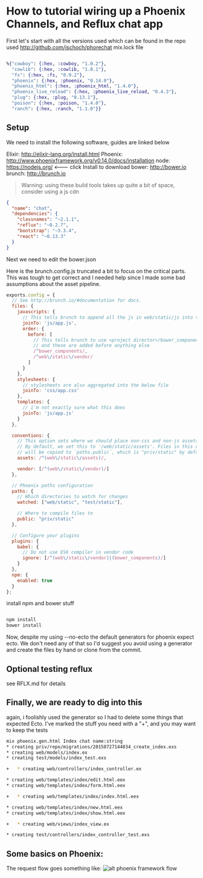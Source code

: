 # How to tutorial wiring up a Phoenix Channels, and Reflux chat app

First let's start with all the versions used which can be found in the repo used http://github.com/jschoch/phorechat mix.lock file

```elixir

%{"cowboy": {:hex, :cowboy, "1.0.2"},
  "cowlib": {:hex, :cowlib, "1.0.1"},
  "fs": {:hex, :fs, "0.9.2"},
  "phoenix": {:hex, :phoenix, "0.14.0"},
  "phoenix_html": {:hex, :phoenix_html, "1.4.0"},
  "phoenix_live_reload": {:hex, :phoenix_live_reload, "0.4.3"},
  "plug": {:hex, :plug, "0.13.1"},
  "poison": {:hex, :poison, "1.4.0"},
  "ranch": {:hex, :ranch, "1.1.0"}}

```

## Setup

We need to install the following software, guides are linked below

Elixir: http://elixir-lang.org/install.html
Phoenix: http://www.phoenixframework.org/v0.14.0/docs/installation
node: https://nodejs.org/ <--- click Install to download 
bower:  http://bower.io
brunch: http://brunch.io

> Warning: using these build tools takes up quite a bit of space, consider using a js cdn
```json
{
  "name": "chat",
  "dependencies": {
    "classnames": "~2.1.1",
    "reflux": "~0.2.7",
    "bootstrap": "~3.3.4",
    "react": "~0.13.3"
  }
}
```

Next we need to edit the bower.json


Here is the brunch.config.js truncated a bit to focus on the critical parts.  This was tough to get correct and I needed help since I made some bad assumptions about the asset pipeline.



```js
exports.config = {
  // See http://brunch.io/#documentation for docs.
  files: {
    javascripts: {
      // This tells brunch to append all the js in web/static/js into this file
      joinTo: 'js/app.js',
      order: {
        before: [
          // This tells brunch to use <project director>/bower_components
          // and these are added before anything else
          /^bower_components/,
          /^web\/static\/vendor/
        ]
      }
    },
    stylesheets: {
      // stylesheets are also aggregated into the below file
      joinTo: 'css/app.css'
    },
    templates: {
      // i'm not exactly sure what this does
      joinTo: 'js/app.js'
    }
  },

  conventions: {
    // This option sets where we should place non-css and non-js assets in.
    // By default, we set this to '/web/static/assets'. Files in this directory
    // will be copied to `paths.public`, which is "priv/static" by default.
    assets: /^(web\/static\/assets)/,

    vendor: [/^(web\/static\/vendor)/]
  },

  // Phoenix paths configuration
  paths: {
    // Which directories to watch for changes
    watched: ["web/static", "test/static"],

    // Where to compile files to
    public: "priv/static"
  },

  // Configure your plugins
  plugins: {
    babel: {
      // Do not use ES6 compiler in vendor code
      ignore: [/^(web\/static\/vendor)|(bower_components)/]
    }
  },
  npm: {
    enabled: true
  }
};
```


install npm and bower stuff

```sh

npm install
bower install

```

Now, despite my using --no-ecto the default generators for phoenix expect ecto.  We don't need any of that so I'd suggest you avoid using a generator and create the files by hand or clone from the commit.

## Optional testing reflux

see RFLX.md for details

##  Finally, we are ready to dig into this

again, i foolishly used the generator so I had to delete some things that expected Ecto.  I've marked the stuff you need with a "+", and you may want to keep the tests

```sh
mix phoenix.gen.html Index chat name:string
* creating priv/repo/migrations/20150727144034_create_index.exs
* creating web/models/index.ex
* creating test/models/index_test.exs

+   * creating web/controllers/index_controller.ex

* creating web/templates/index/edit.html.eex
* creating web/templates/index/form.html.eex

+   * creating web/templates/index/index.html.eex

* creating web/templates/index/new.html.eex
* creating web/templates/index/show.html.eex

+   * creating web/views/index_view.ex

* creating test/controllers/index_controller_test.exs

```


## Some basics on Phoenix:

The request flow goes something like: ![alt phoenix framework flow](http://brng.us/images/flow.png)
